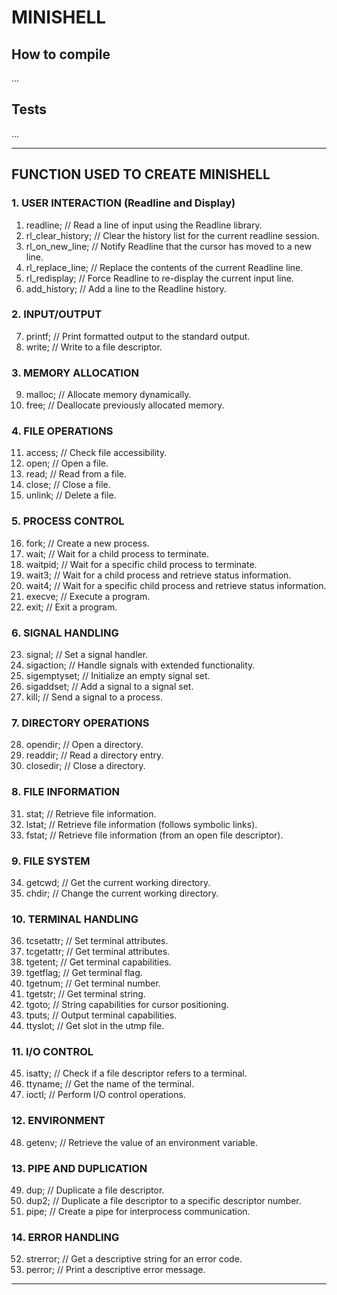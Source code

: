 # MINISHELL
## How to compile
...
## Tests
...
____________________________________________
## FUNCTION USED TO CREATE MINISHELL

### 1. USER INTERACTION (Readline and Display)
1. readline;            // Read a line of input using the Readline library.
2. rl_clear_history;    // Clear the history list for the current readline session.
3. rl_on_new_line;      // Notify Readline that the cursor has moved to a new line.
4. rl_replace_line;         // Replace the contents of the current Readline line.
5. rl_redisplay;        // Force Readline to re-display the current input line.
6. add_history;         // Add a line to the Readline history.

### 2. INPUT/OUTPUT
7. printf;           // Print formatted output to the standard output.
8. write;           // Write to a file descriptor.

### 3. MEMORY ALLOCATION
9. malloc;          // Allocate memory dynamically.
10. free;           // Deallocate previously allocated memory.

### 4. FILE OPERATIONS
11. access;         // Check file accessibility.
12. open;           // Open a file.
13. read;           // Read from a file.
14. close;           // Close a file.
15. unlink;         // Delete a file.

### 5. PROCESS CONTROL
16. fork;           // Create a new process.
17. wait;           // Wait for a child process to terminate.
18. waitpid;        // Wait for a specific child process to terminate.
19. wait3;          // Wait for a child process and retrieve status information.
20. wait4;          // Wait for a specific child process and retrieve status information.
21. execve;         // Execute a program.
22. exit;            // Exit a program.

### 6. SIGNAL HANDLING
23. signal;         // Set a signal handler.
24. sigaction;       // Handle signals with extended functionality.
25. sigemptyset;     // Initialize an empty signal set.
26. sigaddset;       // Add a signal to a signal set.
27. kill;           // Send a signal to a process.

### 7. DIRECTORY OPERATIONS
28. opendir;         // Open a directory.
29. readdir;         // Read a directory entry.
30. closedir;        // Close a directory.

### 8. FILE INFORMATION
31. stat;           // Retrieve file information.
32. lstat;          // Retrieve file information (follows symbolic links).
33. fstat;          // Retrieve file information (from an open file descriptor).

### 9. FILE SYSTEM
34. getcwd;         // Get the current working directory.
35. chdir;          // Change the current working directory.

### 10. TERMINAL HANDLING
36. tcsetattr;      // Set terminal attributes.
37. tcgetattr;      // Get terminal attributes.
38. tgetent;        // Get terminal capabilities.
39. tgetflag;       // Get terminal flag.
40. tgetnum;        // Get terminal number.
41. tgetstr;        // Get terminal string.
42. tgoto;          // String capabilities for cursor positioning.
43. tputs;          // Output terminal capabilities.
44. ttyslot;        // Get slot in the utmp file.

### 11. I/O CONTROL
45. isatty;         // Check if a file descriptor refers to a terminal.
46. ttyname;         // Get the name of the terminal.
47. ioctl;           // Perform I/O control operations.

### 12. ENVIRONMENT
48. getenv;         // Retrieve the value of an environment variable.

### 13. PIPE AND DUPLICATION
49. dup;             // Duplicate a file descriptor.
50. dup2;           // Duplicate a file descriptor to a specific descriptor number.
51. pipe;           // Create a pipe for interprocess communication.

### 14. ERROR HANDLING
52. strerror;       // Get a descriptive string for an error code.
53. perror;         // Print a descriptive error message.
_________________________________________________________
